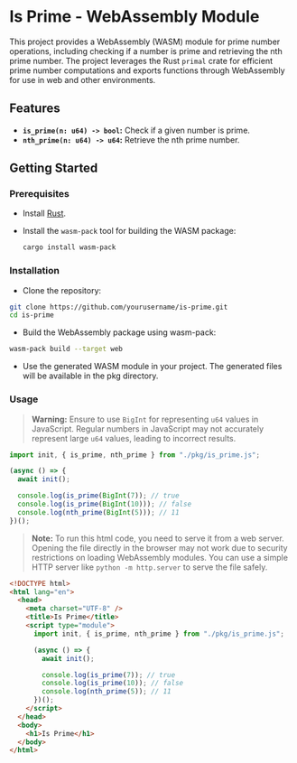 # Is Prime - WebAssembly Module

This project provides a WebAssembly (WASM) module for prime number operations, including checking if a number is prime and retrieving the nth prime number. The project leverages the Rust `primal` crate for efficient prime number computations and exports functions through WebAssembly for use in web and other environments.

## Features

- **`is_prime(n: u64) -> bool`:** Check if a given number is prime.
- **`nth_prime(n: u64) -> u64`:** Retrieve the nth prime number.

## Getting Started

### Prerequisites

- Install [Rust](https://www.rust-lang.org/tools/install).
- Install the `wasm-pack` tool for building the WASM package:

  ```bash
  cargo install wasm-pack
  ```

### Installation

- Clone the repository:

```bash
git clone https://github.com/yourusername/is-prime.git
cd is-prime
```

- Build the WebAssembly package using wasm-pack:

```bash
wasm-pack build --target web
```

- Use the generated WASM module in your project. The generated files will be available in the pkg directory.

### Usage

> **Warning:** Ensure to use `BigInt` for representing `u64` values in JavaScript. Regular numbers in JavaScript may not accurately represent large `u64` values, leading to incorrect results.

```js
import init, { is_prime, nth_prime } from "./pkg/is_prime.js";

(async () => {
  await init();

  console.log(is_prime(BigInt(7)); // true
  console.log(is_prime(BigInt(10))); // false
  console.log(nth_prime(BigInt(5))); // 11
})();
```

> **Note:** To run this html code, you need to serve it from a web server. Opening the file directly in the browser may not work due to security restrictions on loading WebAssembly modules. You can use a simple HTTP server like `python -m http.server` to serve the file safely.

```html
<!DOCTYPE html>
<html lang="en">
  <head>
    <meta charset="UTF-8" />
    <title>Is Prime</title>
    <script type="module">
      import init, { is_prime, nth_prime } from "./pkg/is_prime.js";

      (async () => {
        await init();

        console.log(is_prime(7)); // true
        console.log(is_prime(10)); // false
        console.log(nth_prime(5)); // 11
      })();
    </script>
  </head>
  <body>
    <h1>Is Prime</h1>
  </body>
</html>
```
